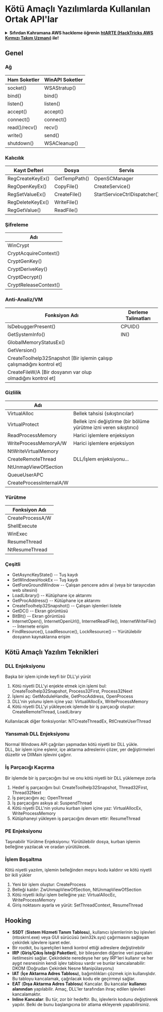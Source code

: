 # Kötü Amaçlı Yazılımlarda Kullanılan Ortak API'lar

<details>

<summary><strong>Sıfırdan Kahramana AWS hackleme öğrenin</strong> <a href="https://training.hacktricks.xyz/courses/arte"><strong>htARTE (HackTricks AWS Kırmızı Takım Uzmanı)</strong></a><strong> ile!</strong></summary>

HackTricks'ı desteklemenin diğer yolları:

* **Şirketinizi HackTricks'te reklamını görmek istiyorsanız** veya **HackTricks'i PDF olarak indirmek istiyorsanız** [**ABONELİK PLANLARINI**](https://github.com/sponsors/carlospolop) kontrol edin!
* [**Resmi PEASS & HackTricks ürünlerini**](https://peass.creator-spring.com) edinin
* [**PEASS Ailesi'ni**](https://opensea.io/collection/the-peass-family) keşfedin, özel [**NFT'lerimiz**](https://opensea.io/collection/the-peass-family) koleksiyonumuz
* **Katılın** 💬 [**Discord grubuna**](https://discord.gg/hRep4RUj7f) veya [**telegram grubuna**](https://t.me/peass) veya bizi **Twitter** 🐦 [**@carlospolopm**](https://twitter.com/hacktricks\_live)** takip edin.**
* **Hacking püf noktalarınızı göndererek HackTricks** [**HackTricks**](https://github.com/carlospolop/hacktricks) ve [**HackTricks Cloud**](https://github.com/carlospolop/hacktricks-cloud) github depolarına PR gönderin.

</details>

## Genel

### Ağ

| Ham Soketler | WinAPI Soketler |
| ------------ | --------------- |
| socket()     | WSAStratup()    |
| bind()       | bind()          |
| listen()     | listen()        |
| accept()     | accept()        |
| connect()    | connect()       |
| read()/recv()| recv()          |
| write()      | send()          |
| shutdown()   | WSACleanup()    |

### Kalıcılık

| Kayıt Defteri    | Dosya         | Servis                      |
| ---------------- | ------------- | ---------------------------- |
| RegCreateKeyEx() | GetTempPath() | OpenSCManager                |
| RegOpenKeyEx()   | CopyFile()    | CreateService()              |
| RegSetValueEx()  | CreateFile()  | StartServiceCtrlDispatcher() |
| RegDeleteKeyEx() | WriteFile()   |                              |
| RegGetValue()    | ReadFile()    |                              |

### Şifreleme

| Adı                   |
| --------------------- |
| WinCrypt              |
| CryptAcquireContext() |
| CryptGenKey()         |
| CryptDeriveKey()      |
| CryptDecrypt()        |
| CryptReleaseContext() |

### Anti-Analiz/VM

| Fonksiyon Adı                                             | Derleme Talimatları |
| --------------------------------------------------------- | ------------------- |
| IsDebuggerPresent()                                       | CPUID()             |
| GetSystemInfo()                                           | IN()                |
| GlobalMemoryStatusEx()                                    |                     |
| GetVersion()                                              |                     |
| CreateToolhelp32Snapshot \[Bir işlemin çalışıp çalışmadığını kontrol et] |                     |
| CreateFileW/A \[Bir dosyanın var olup olmadığını kontrol et]               |                     |

### Gizlilik

| Adı                     |                                                                            |
| ----------------------- | -------------------------------------------------------------------------- |
| VirtualAlloc            | Bellek tahsisi (sıkıştırıcılar)                                           |
| VirtualProtect          | Bellek izni değiştirme (bir bölüme yürütme izni veren sıkıştırıcı)         |
| ReadProcessMemory       | Harici işlemlere enjeksiyon                                              |
| WriteProcessMemoryA/W   | Harici işlemlere enjeksiyon                                              |
| NtWriteVirtualMemory    |                                                                            |
| CreateRemoteThread      | DLL/İşlem enjeksiyonu...                                                |
| NtUnmapViewOfSection    |                                                                            |
| QueueUserAPC            |                                                                            |
| CreateProcessInternalA/W|                                                                            |

### Yürütme

| Fonksiyon Adı     |
| ----------------- |
| CreateProcessA/W  |
| ShellExecute      |
| WinExec           |
| ResumeThread      |
| NtResumeThread    |

### Çeşitli

* GetAsyncKeyState() -- Tuş kaydı
* SetWindowsHookEx -- Tuş kaydı
* GetForeGroundWindow -- Çalışan pencere adını al (veya bir tarayıcıdan web sitesini)
* LoadLibrary() -- Kütüphane içe aktarımı
* GetProcAddress() -- Kütüphane içe aktarımı
* CreateToolhelp32Snapshot() -- Çalışan işlemleri listele
* GetDC() -- Ekran görüntüsü
* BitBlt() -- Ekran görüntüsü
* InternetOpen(), InternetOpenUrl(), InternetReadFile(), InternetWriteFile() -- İnternete erişim
* FindResource(), LoadResource(), LockResource() -- Yürütülebilir dosyanın kaynaklarına erişim

## Kötü Amaçlı Yazılım Teknikleri

### DLL Enjeksiyonu

Başka bir işlem içinde keyfi bir DLL'yi yürüt

1. Kötü niyetli DLL'yi enjekte etmek için işlemi bul: CreateToolhelp32Snapshot, Process32First, Process32Next
2. İşlemi aç: GetModuleHandle, GetProcAddress, OpenProcess
3. DLL'nin yolunu işlem içine yaz: VirtualAllocEx, WriteProcessMemory
4. Kötü niyetli DLL'yi yükleyecek işlemde bir iş parçacığı oluştur: CreateRemoteThread, LoadLibrary

Kullanılacak diğer fonksiyonlar: NTCreateThreadEx, RtlCreateUserThread

### Yansımalı DLL Enjeksiyonu

Normal Windows API çağrıları yapmadan kötü niyetli bir DLL yükle.\
DLL, bir işlem içine eşlenir, içe aktarma adreslerini çözer, yer değiştirmeleri düzeltir ve DllMain işlevini çağırır.

### İş Parçacığı Kaçırma

Bir işlemde bir iş parçacığını bul ve onu kötü niyetli bir DLL yüklemeye zorla

1. Hedef iş parçacığını bul: CreateToolhelp32Snapshot, Thread32First, Thread32Next
2. İş parçacığını aç: OpenThread
3. İş parçacığını askıya al: SuspendThread
4. Kötü niyetli DLL'nin yolunu kurban işlem içine yaz: VirtualAllocEx, WriteProcessMemory
5. Kütüphaneyi yükleyen iş parçacığını devam ettir: ResumeThread

### PE Enjeksiyonu

Taşınabilir Yürütme Enjeksiyonu: Yürütülebilir dosya, kurban işlemin belleğine yazılacak ve oradan yürütülecek.

### İşlem Boşaltma

Kötü niyetli yazılım, işlemin belleğinden meşru kodu kaldırır ve kötü niyetli bir ikili yükler

1. Yeni bir işlem oluştur: CreateProcess
2. Belleği kaldır: ZwUnmapViewOfSection, NtUnmapViewOfSection
3. Kötü niyetli ikiliyi işlem belleğine yaz: VirtualAllocEc, WriteProcessMemory
4. Giriş noktasını ayarla ve yürüt: SetThreadContext, ResumeThread

## Hooking

* **SSDT** (**Sistem Hizmeti Tanım Tablosu**), kullanıcı işlemlerinin bu işlevleri (ntoskrnl.exe) veya GUI sürücüsü (win32k.sys) çağırmasını sağlayan çekirdek işlevlere işaret eder.
* Bir rootkit, bu işaretçileri kendi kontrol ettiği adreslere değiştirebilir
* **IRP** (**Giriş/Çıkış İsteği Paketleri**), bir bileşenden diğerine veri parçaları iletilmesini sağlar. Çekirdekte neredeyse her şey IRP'leri kullanır ve her aygıt nesnesinin kendi işlev tablosu vardır ve bunlar kancalanabilir: DKOM (Doğrudan Çekirdek Nesne Manipülasyonu)
* **IAT** (**İçe Aktarma Adres Tablosu**), bağımlılıkları çözmek için kullanışlıdır. Bu tabloyu kancalamak, çağrılacak kodu ele geçirmeyi sağlar.
* **EAT** (**Dışa Aktarma Adres Tablosu**) Kancalar. Bu kancalar **kullanıcı alanından** yapılabilir. Amaç, DLL'ler tarafından ihraç edilen işlevleri kancalamaktır.
* **Inline Kancalar**: Bu tür, zor bir hedeftir. Bu, işlevlerin kodunu değiştirerek yapılır. Belki de bunu başlangıcına bir atlama ekleyerek yapabilirsiniz.
